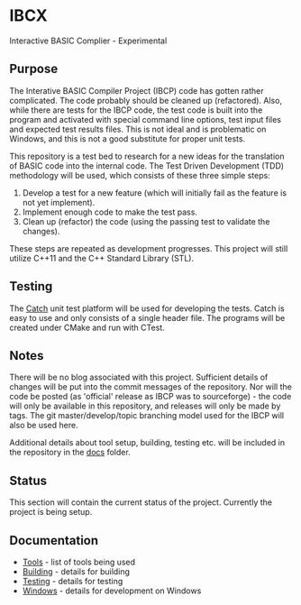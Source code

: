 # IBCX
Interactive BASIC Complier - Experimental


## Purpose
The Interative BASIC Compiler Project (IBCP) code has gotten rather complicated.  The code probably should be cleaned up (refactored).  Also, while there are tests for the IBCP code, the test code is built into the program and activated with special command line options, test input files and expected test results files.  This is not ideal and is problematic on Windows, and this is not a good substitute for proper unit tests.

This repository is a test bed to research for a new ideas for the translation of BASIC code into the internal code.  The Test Driven Development (TDD) methodology will be used, which consists of these three simple steps:

1. Develop a test for a new feature (which will initially fail as the feature is not yet implement).
2. Implement enough code to make the test pass.
3. Clean up (refactor) the code (using the passing test to validate the changes).

These steps are repeated as development progresses.  This project will still utilize C++11 and the C++ Standard Library (STL).

## Testing
The [Catch](https://github.com/philsquared/Catch) unit test platform will be used for developing the tests.  Catch is easy to use and only consists of a single header file.  The programs will be created under CMake and run with CTest.

## Notes
There will be no blog associated with this project.  Sufficient details of changes will be put into the commit messages of the repository.  Nor will the code be posted (as 'official' release as IBCP was to sourceforge) - the code will only be available in this repository, and releases will only be made by tags.  The git master/develop/topic branching model used for the IBCP will also be used here.

Additional details about tool setup, building, testing etc. will be included in the repository in the [docs](docs) folder.

## Status
This section will contain the current status of the project.  Currently the project is being setup.

## Documentation
* [Tools](docs/tools.md) - list of tools being used
* [Building](docs/building.md) - details for building
* [Testing](docs/testing.md) - details for testing
* [Windows](docs/windows.md) - details for development on Windows

